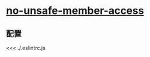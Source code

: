 # [no-unsafe-member-access](https://typescript-eslint.io/rules/no-unsafe-member-access)

## 配置

<<< ./.eslintrc.js
